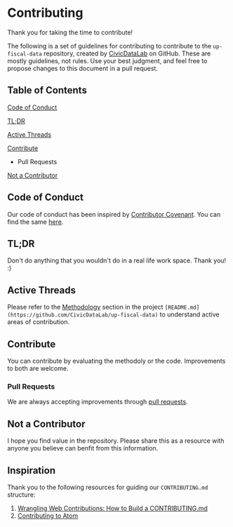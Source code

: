 # Contributing

Thank you for taking the time to contribute!

The following is a set of guidelines for contributing to contribute to the `up-fiscal-data` repository, created by [CivicDataLab](https://github.com/CivicDataLab) on GitHub. These are mostly guidelines, not rules. Use your best judgment, and feel free to propose changes to this document in a pull request.

## Table of Contents

[Code of Conduct](https://github.com/CivicDataLab/up-fiscal-data/blob/master/contribute/CONTRIBUTING.md#code-of-conduct)

[TL;DR](https://github.com/CivicDataLab/up-fiscal-data/blob/master/contribute/CONTRIBUTING.md#tldr)

[Active Threads](https://github.com/CivicDataLab/up-fiscal-data/blob/master/contribute/CONTRIBUTING.md#active-threads)

[Contribute](https://github.com/CivicDataLab/up-fiscal-data/blob/master/contribute/CONTRIBUTING.md#contribute)
- Pull Requests

[Not a Contributor](https://github.com/CivicDataLab/up-fiscal-data/blob/master/contribute/CONTRIBUTING.md#not-a-contributor)

## Code of Conduct

Our code of conduct has been inspired by [Contributor Covenant](https://www.contributor-covenant.org/). You can find the same [here](https://github.com/CivicDataLab/up-fiscal-data/blob/master/contribute/CODE-OF-CONDUCT.md).

## TL;DR

Don't do anything that you wouldn't do in a real life work space. Thank you! :)

## Active Threads

Please refer to the [Methodology](https://github.com/CivicDataLab/up-fiscal-data#methodology) section in the project `[README.md](https://github.com/CivicDataLab/up-fiscal-data)` to understand active areas of contribution.

## Contribute

You can contribute by evaluating the methodoly or the code. Improvements to both are welcome.

### Pull Requests

We are always accepting improvements through [pull requests](https://docs.github.com/en/github/collaborating-with-issues-and-pull-requests/about-pull-requests).

## Not a Contributor

I hope you find value in the repository. Please share this as a resource with anyone you believe can benfit from this information.

## Inspiration

Thank you to the following resources for guiding our `CONTRIBUTING.md` structure:

1. [Wrangling Web Contributions: How to Build a CONTRIBUTING.md](https://mozillascience.github.io/working-open-workshop/contributing/)
2. [Contributing to Atom](https://github.com/atom/atom/blob/master/CONTRIBUTING.md)
